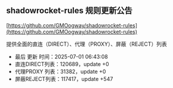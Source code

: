 ## shadowrocket-rules 规则更新公告

[https://github.com/GMOogway/shadowrocket-rules](https://github.com/GMOogway/shadowrocket-rules)

提供全面的直连（DIRECT）、代理（PROXY）、屏蔽（REJECT）列表
- 最后 更新 时间：2025-07-01 06:43:08
- 直连DIRECT列表：120689，update +0
- 代理PROXY 列表：31382，update +0
- 屏蔽REJECT列表：117417，update +547